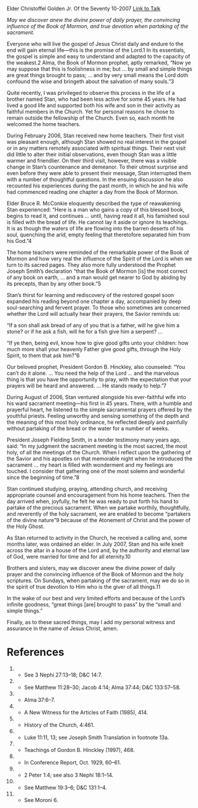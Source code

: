 Elder Christoffel Golden Jr.
Of the Seventy
10-2007
[Link to Talk](https://www.churchofjesuschrist.org/study/general-conference/2007/10/small-and-simple-things?lang=eng)

_May we discover anew the divine power of daily prayer, the convincing influence of the Book of Mormon, and true devotion when partaking of the sacrament._

Everyone who will live the gospel of Jesus Christ daily and endure to the end will gain eternal life—this is the promise of the Lord.1 In its essentials, the gospel is simple and easy to understand and adapted to the capacity of the weakest.2 Alma, the Book of Mormon prophet, aptly remarked, “Now ye may suppose that this is foolishness in me; but … by small and simple things are great things brought to pass; … and by very small means the Lord doth confound the wise and bringeth about the salvation of many souls.”3

Quite recently, I was privileged to observe this process in the life of a brother named Stan, who had been less active for some 45 years. He had lived a good life and supported both his wife and son in their activity as faithful members in the Church. Yet for personal reasons he chose to remain outside the fellowship of the Church. Even so, each month he welcomed the home teachers.

During February 2006, Stan received new home teachers. Their first visit was pleasant enough, although Stan showed no real interest in the gospel or in any matters remotely associated with spiritual things. Their next visit did little to alter their initial observations, even though Stan was a little warmer and friendlier. On their third visit, however, there was a visible change in Stan’s countenance and demeanor. To their utmost surprise and even before they were able to present their message, Stan interrupted them with a number of thoughtful questions. In the ensuing discussion he also recounted his experiences during the past month, in which he and his wife had commenced reading one chapter a day from the Book of Mormon.

Elder Bruce R. McConkie eloquently described the type of reawakening Stan experienced: “Here is a man who gains a copy of this blessed book, begins to read it, and continues … until, having read it all, his famished soul is filled with the bread of life. He cannot lay it aside or ignore its teachings. It is as though the waters of life are flowing into the barren deserts of his soul, quenching the arid, empty feeling that theretofore separated him from his God.”4

The home teachers were reminded of the remarkable power of the Book of Mormon and how very real the influence of the Spirit of the Lord is when we turn to its sacred pages. They also more fully understood the Prophet Joseph Smith’s declaration “that the Book of Mormon [is] the most correct of any book on earth, … and a man would get nearer to God by abiding by its precepts, than by any other book.”5

Stan’s thirst for learning and rediscovery of the restored gospel soon expanded his reading beyond one chapter a day, accompanied by deep soul-searching and fervent prayer. To those who sometimes are concerned whether the Lord will actually hear their prayers, the Savior reminds us:

“If a son shall ask bread of any of you that is a father, will he give him a stone? or if he ask a fish, will he for a fish give him a serpent? …

“If ye then, being evil, know how to give good gifts unto your children: how much more shall your heavenly Father give good gifts, through the Holy Spirit, to them that ask him?”6

Our beloved prophet, President Gordon B. Hinckley, also counseled: “You can’t do it alone. … You need the help of the Lord … and the marvelous thing is that you have the opportunity to pray, with the expectation that your prayers will be heard and answered. … He stands ready to help.”7

During August of 2006, Stan ventured alongside his ever-faithful wife into his ward sacrament meeting—his first in 45 years. There, with a humble and prayerful heart, he listened to the simple sacramental prayers offered by the youthful priests. Feeling unworthy and sensing something of the depth and the meaning of this most holy ordinance, he reflected deeply and painfully without partaking of the bread or the water for a number of weeks.

President Joseph Fielding Smith, in a tender testimony many years ago, said: “In my judgment the sacrament meeting is the most sacred, the most holy, of all the meetings of the Church. When I reflect upon the gathering of the Savior and his apostles on that memorable night when he introduced the sacrament … my heart is filled with wonderment and my feelings are touched. I consider that gathering one of the most solemn and wonderful since the beginning of time.”8

Stan continued studying, praying, attending church, and receiving appropriate counsel and encouragement from his home teachers. Then the day arrived when, joyfully, he felt he was ready to put forth his hand to partake of the precious sacrament. When we partake worthily, thoughtfully, and reverently of the holy sacrament, we are enabled to become “partakers of the divine nature”9 because of the Atonement of Christ and the power of the Holy Ghost.

As Stan returned to activity in the Church, he received a calling and, some months later, was ordained an elder. In July 2007, Stan and his wife knelt across the altar in a house of the Lord and, by the authority and eternal law of God, were married for time and for all eternity.10

Brothers and sisters, may we discover anew the divine power of daily prayer and the convincing influence of the Book of Mormon and the holy scriptures. On Sundays, when partaking of the sacrament, may we do so in the spirit of true devotion to Him who is the giver of all things.11

In the wake of our best and very limited efforts and because of the Lord’s infinite goodness, “great things [are] brought to pass” by the “small and simple things.”

Finally, as to these sacred things, may I add my personal witness and assurance in the name of Jesus Christ, amen.

# References
1. - See 3 Nephi 27:13–18; D&C 14:7.
2. - See Matthew 11:28–30; Jacob 4:14; Alma 37:44; D&C 133:57–58.
3. - Alma 37:6–7.
4. - A New Witness for the Articles of Faith (1985), 414.
5. - History of the Church, 4:461.
6. - Luke 11:11, 13; see Joseph Smith Translation in footnote 13a.
7. - Teachings of Gordon B. Hinckley (1997), 468.
8. - In Conference Report, Oct. 1929, 60–61.
9. - 2 Peter 1:4; see also 3 Nephi 18:1–14.
10. - See Matthew 19:3–6; D&C 131:1–4.
11. - See Moroni 6.